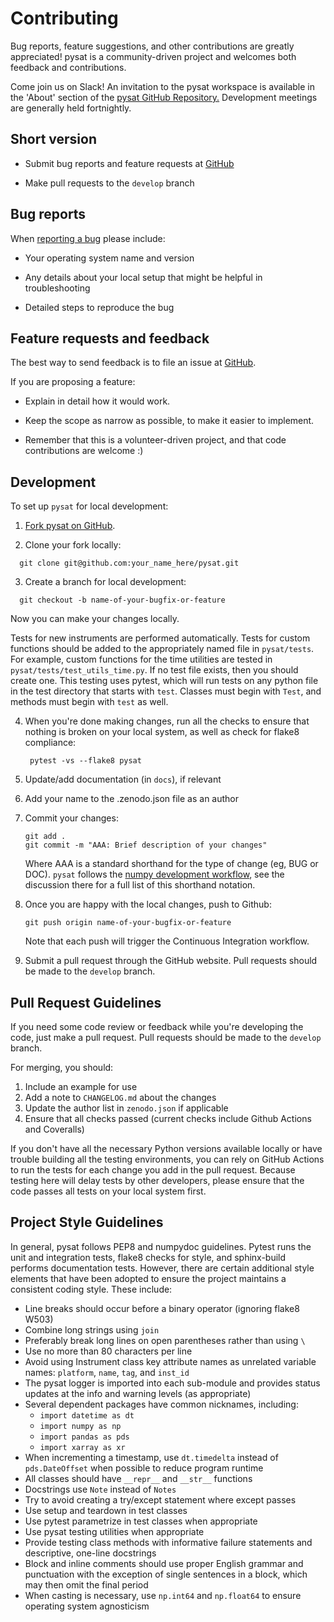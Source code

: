 Contributing
============

Bug reports, feature suggestions, and other contributions are greatly
appreciated!  pysat is a community-driven project and welcomes both feedback and
contributions.

Come join us on Slack! An invitation to the pysat workspace is available
in the 'About' section of the
[pysat GitHub Repository.](https://github.com/pysat/pysat) Development meetings
are generally held fortnightly.

Short version
-------------

* Submit bug reports and feature requests at [GitHub](https://github.com/pysat/pysat/issues)

* Make pull requests to the ``develop`` branch

Bug reports
-----------

When [reporting a bug](https://github.com/pysat/pysat/issues) please
include:

* Your operating system name and version

* Any details about your local setup that might be helpful in troubleshooting

* Detailed steps to reproduce the bug

Feature requests and feedback
-----------------------------

The best way to send feedback is to file an issue at
[GitHub](https://github.com/pysat/pysat/issues).

If you are proposing a feature:

* Explain in detail how it would work.

* Keep the scope as narrow as possible, to make it easier to implement.

* Remember that this is a volunteer-driven project, and that code contributions
  are welcome :)

Development
-----------

To set up `pysat` for local development:

1. [Fork pysat on GitHub](https://github.com/pysat/pysat/fork).

2. Clone your fork locally:

  ```
    git clone git@github.com:your_name_here/pysat.git
  ```

3. Create a branch for local development:

  ```
    git checkout -b name-of-your-bugfix-or-feature
  ```

   Now you can make your changes locally.

   Tests for new instruments are performed automatically.  Tests for custom
   functions should be added to the appropriately named file in ``pysat/tests``.
   For example, custom functions for the time utilities are tested in
   ``pysat/tests/test_utils_time.py``.  If no test file exists, then you should
   create one.  This testing uses pytest, which will run tests on any python
   file in the test directory that starts with ``test``.  Classes must begin
   with ``Test``, and methods must begin with ``test`` as well.

4. When you're done making changes, run all the checks to ensure that nothing
   is broken on your local system, as well as check for flake8 compliance:

   ```
    pytest -vs --flake8 pysat
   ```

5. Update/add documentation (in ``docs``), if relevant

6. Add your name to the .zenodo.json file as an author

7. Commit your changes:
   ```
   git add .
   git commit -m "AAA: Brief description of your changes"
   ```
   Where AAA is a standard shorthand for the type of change (eg, BUG or DOC).
   `pysat` follows the [numpy development workflow](https://numpy.org/doc/stable/dev/development_workflow.html),
   see the discussion there for a full list of this shorthand notation.  

8. Once you are happy with the local changes, push to Github:
   ```
   git push origin name-of-your-bugfix-or-feature
   ```
   Note that each push will trigger the Continuous Integration workflow.

9. Submit a pull request through the GitHub website. Pull requests should be
   made to the ``develop`` branch.


Pull Request Guidelines
-----------------------

If you need some code review or feedback while you're developing the code, just
make a pull request. Pull requests should be made to the ``develop`` branch.

For merging, you should:

1. Include an example for use
2. Add a note to ``CHANGELOG.md`` about the changes
3. Update the author list in ``zenodo.json`` if applicable
4. Ensure that all checks passed (current checks include Github Actions and Coveralls)

If you don't have all the necessary Python versions available locally or
have trouble building all the testing environments, you can rely on
GitHub Actions to run the tests for each change you add in the pull
request. Because testing here will delay tests by other developers,
please ensure that the code passes all tests on your local system first.


Project Style Guidelines
------------------------

In general, pysat follows PEP8 and numpydoc guidelines.  Pytest runs the unit
and integration tests, flake8 checks for style, and sphinx-build performs
documentation tests.  However, there are certain additional style elements that
have been adopted to ensure the project maintains a consistent coding style.
These include:

* Line breaks should occur before a binary operator (ignoring flake8 W503)
* Combine long strings using `join`
* Preferably break long lines on open parentheses rather than using `\`
* Use no more than 80 characters per line
* Avoid using Instrument class key attribute names as unrelated variable names:
  `platform`, `name`, `tag`, and `inst_id`
* The pysat logger is imported into each sub-module and provides status updates
  at the info and warning levels (as appropriate)
* Several dependent packages have common nicknames, including:
  * `import datetime as dt`
  * `import numpy as np`
  * `import pandas as pds`
  * `import xarray as xr`
* When incrementing a timestamp, use `dt.timedelta` instead of `pds.DateOffset`
  when possible to reduce program runtime
* All classes should have `__repr__` and `__str__` functions
* Docstrings use `Note` instead of `Notes`
* Try to avoid creating a try/except statement where except passes
* Use setup and teardown in test classes
* Use pytest parametrize in test classes when appropriate
* Use pysat testing utilities when appropriate
* Provide testing class methods with informative failure statements and
  descriptive, one-line docstrings
* Block and inline comments should use proper English grammar and punctuation
  with the exception of single sentences in a block, which may then omit the
  final period
* When casting is necessary, use `np.int64` and `np.float64` to ensure operating
  system agnosticism
